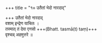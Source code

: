 +++
title = "१० उतैतां भेदो नारदाद्"

+++
उतैतां भेदो नारदाद्  
वशाम् इन्द्रेण याचितः ।  
तस्मात् तं देवा एनसो +++(Bhatt. tasmā(t) taṃ)+++  
वृश्चन्न् अहमुत्तरे ॥